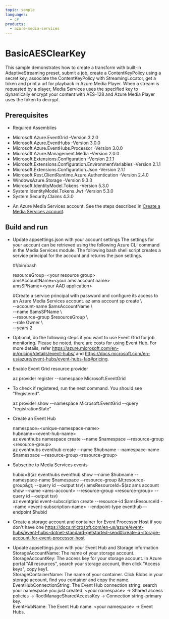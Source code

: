 ```yaml
---
topic: sample
languages:
  - c#
products:
  - azure-media-services
---
```


# BasicAESClearKey

This sample demonstrates how to create a transform with built-in AdaptiveStreaming preset, submit a job, create a ContentKeyPolicy using a secret key, associate the ContentKeyPolicy with StreamingLocator, get a token and print a url for playback in Azure Media Player. When a stream is requested by a player, Media Services uses the specified key to dynamically encrypt your content with AES-128 and Azure Media Player uses the token to decrypt.

## Prerequisites

* Required Assemblies

- Microsoft.Azure.EventGrid -Version 3.2.0
- Microsoft.Azure.EventHubs -Version 3.0.0
- Microsoft.Azure.EventHubs.Processor -Version 3.0.0
- Microsoft.Azure.Management.Media -Version 2.0.0
- Microsoft.Extensions.Configuration -Version 2.1.1
- Microsoft.Extensions.Configuration.EnvironmentVariables -Version 2.1.1
- Microsoft.Extensions.Configuration.Json -Version 2.1.1
- Microsoft.Rest.ClientRuntime.Azure.Authentication -Version 2.4.0
- WindowsAzure.Storage -Version 9.3.3
- Microsoft.IdentityModel.Tokens -Version 5.3.0
- System.IdentityModel.Tokens.Jwt -Version 5.3.0
- System.Security.Claims 4.3.0

* An Azure Media Services account. See the steps described in [Create a Media Services account](https://docs.microsoft.com/azure/media-services/latest/create-account-cli-quickstart).

## Build and run

* Update appsettings.json with your account settings The settings for your account can be retrieved using the following Azure CLI command in the Media Services module. The following bash shell script creates a service principal for the account and returns the json settings.

    #!/bin/bash

    resourceGroup=&lt;your resource group&gt;\
    amsAccountName=&lt;your ams account name&gt;\
    amsSPName=&lt;your AAD application&gt;

    #Create a service principal with password and configure its access to an Azure Media Services account.
    az ams account sp create \\\
    --account-name $amsAccountName \\\
    --name $amsSPName \\\
    --resource-group $resourceGroup \\\
    --role Owner \\\
    --years 2

* Optional, do the following steps if you want to use Event Grid for job monitoring. Please be noted, there are costs for using Event Hub. For more details, refer https://azure.microsoft.com/en-in/pricing/details/event-hubs/ and https://docs.microsoft.com/en-us/azure/event-hubs/event-hubs-faq#pricing.

- Enable Event Grid resource provider

  az provider register --namespace Microsoft.EventGrid

- To check if registered, run the next command. You should see "Registered".

  az provider show --namespace Microsoft.EventGrid --query "registrationState"

- Create an Event Hub

  namespace=&lt;unique-namespace-name&gt;\
  hubname=&lt;event-hub-name&gt;\
  az eventhubs namespace create --name $namespace --resource-group &lt;resource-group&gt;\
  az eventhubs eventhub create --name $hubname --namespace-name $namespace --resource-group &lt;resource-group&gt;

- Subscribe to Media Services events

  hubid=$(az eventhubs eventhub show --name $hubname --namespace-name $namespace --resource-group &lt;resource-group&gt; --query id --output tsv)\
  amsResourceId=$(az ams account show --name &lt;ams-account&gt; --resource-group &lt;resource-group&gt; --query id --output tsv)\
  az eventgrid event-subscription create --resource-id $amsResourceId --name &lt;event-subscription-name&gt; --endpoint-type eventhub --endpoint $hubid

- Create a storage account and container for Event Processor Host if you don't have one
  https://docs.microsoft.com/en-us/azure/event-hubs/event-hubs-dotnet-standard-getstarted-send#create-a-storage-account-for-event-processor-host

- Update appsettings.json with your Event Hub and Storage information
  StorageAccountName: The name of your storage account.\
  StorageAccountKey: The access key for your storage account. In Azure portal "All resources", search your storage account, then click "Access keys", copy key1.\
  StorageContainerName: The name of your container. Click Blobs in your storage account, find you container and copy the name.\
  EventHubConnectionString: The Event Hub connection string. search your namespace you just created. &lt;your namespace&gt; -&gt; Shared access policies -&gt; RootManageSharedAccessKey -&gt; Connection string-primary key.\
  EventHubName: The Event Hub name.  &lt;your namespace&gt; -&gt; Event Hubs.
